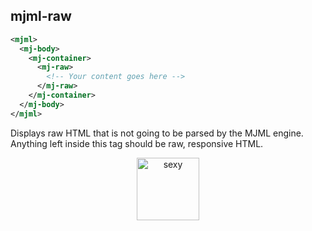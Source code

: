 ## mjml-raw

```xml
<mjml>
  <mj-body>
    <mj-container>
      <mj-raw>
        <!-- Your content goes here -->
      </mj-raw>
    </mj-container>
  </mj-body>
</mjml>
```

Displays raw HTML that is not going to be parsed by the MJML engine. Anything left inside this tag should be raw, responsive HTML.

<p align="center">
  <a href="https://mjml.io/try-it-live/component/raw">
    <img width="100px" src="http://imgh.us/TRYITLIVE.svg" alt="sexy" />
  </a>
</p>
